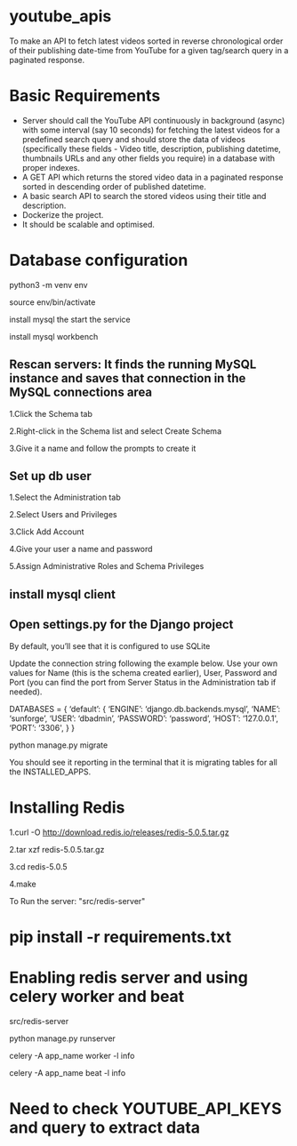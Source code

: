 # youtube_apis
To make an API to fetch latest videos sorted in reverse chronological order of their publishing date-time from YouTube for a given tag/search query in a paginated response.

# Basic Requirements
- Server should call the YouTube API continuously in background (async) with some interval (say 10 seconds) for fetching the latest videos for a predefined search query and should store the data of videos (specifically these fields - Video title, description, publishing datetime, thumbnails URLs and any other fields you require) in a database with proper indexes.
- A GET API which returns the stored video data in a paginated response sorted in descending order of published datetime.
- A basic search API to search the stored videos using their title and description.
- Dockerize the project.
- It should be scalable and optimised.

# Database configuration
python3 -m venv env

source env/bin/activate

install mysql the start the service

install mysql workbench

## Rescan servers: It finds the running MySQL instance and saves that connection in the MySQL connections area

1.Click the Schema tab

2.Right-click in the Schema list and select Create Schema

3.Give it a name and follow the prompts to create it

## Set up db user

1.Select the Administration tab

2.Select Users and Privileges

3.Click Add Account

4.Give your user a name and password

5.Assign Administrative Roles and Schema Privileges

## install mysql client

## Open settings.py for the Django project

By default, you’ll see that it is configured to use SQLite

Update the connection string following the example below. Use your own values for Name (this is the schema created earlier), User, Password and Port (you can find the port from Server Status in the Administration tab if needed).

DATABASES = {
    ‘default’: {
        ‘ENGINE’: ‘django.db.backends.mysql’,
        ‘NAME’: ‘sunforge’,
        ‘USER’: ‘dbadmin’,
        ‘PASSWORD’: ‘password’,
        ‘HOST’: ‘127.0.0.1',
        ‘PORT’: ‘3306',
    }
}

python manage.py migrate

You should see it reporting in the terminal that it is migrating tables for all the INSTALLED_APPS.

# Installing Redis
1.curl -O http://download.redis.io/releases/redis-5.0.5.tar.gz 

2.tar xzf redis-5.0.5.tar.gz

3.cd redis-5.0.5

4.make

To Run the server: "src/redis-server"

# pip install -r requirements.txt

# Enabling redis server and using celery worker and beat
src/redis-server

python manage.py runserver

celery -A app_name worker -l info

celery -A app_name beat -l info

# Need to check YOUTUBE_API_KEYS and query to extract data

